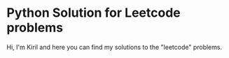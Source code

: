 # Python Solution for Leetcode problems



Hi, I'm Kiril and here you can find my solutions to the "leetcode" problems.


